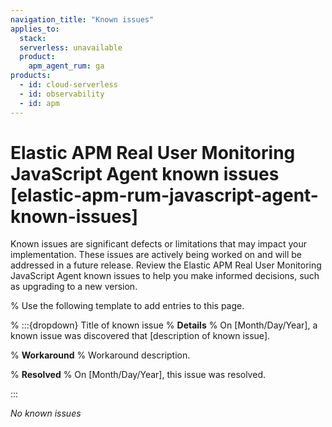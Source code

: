 ```yaml
---
navigation_title: "Known issues"
applies_to:
  stack:
  serverless: unavailable
  product:
    apm_agent_rum: ga
products:
  - id: cloud-serverless
  - id: observability
  - id: apm
---
```

# Elastic APM Real User Monitoring JavaScript Agent known issues [elastic-apm-rum-javascript-agent-known-issues]

Known issues are significant defects or limitations that may impact your implementation. These issues are actively being worked on and will be addressed in a future release. Review the Elastic APM Real User Monitoring JavaScript Agent known issues to help you make informed decisions, such as upgrading to a new version.

% Use the following template to add entries to this page.

% :::{dropdown} Title of known issue
% **Details** 
% On [Month/Day/Year], a known issue was discovered that [description of known issue].

% **Workaround** 
% Workaround description.

% **Resolved**
% On [Month/Day/Year], this issue was resolved.

:::

_No known issues_